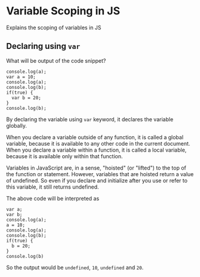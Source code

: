 # Variable Scoping in JS
Explains the scoping of variables in JS

## Declaring using `var`
What will be output of the code snippet?

```JS
console.log(a);
var a = 10;
console.log(a);
console.log(b);
if(true) {
  var b = 20;
}
console.log(b);
```

By declaring the variable using `var` keyword, it declares the variable globally.

When you declare a variable outside of any function, it is called a global variable, because it is available to any other code in the current document. When you declare a variable within a function, it is called a local variable, because it is available only within that function.

Variables in JavaScript are, in a sense, "hoisted" (or "lifted") to the top of the function or statement. However, variables that are hoisted return a value of undefined. So even if you declare and initialize after you use or refer to this variable, it still returns undefined.

The above code will be interpreted as 

```JS
var a;
var b;
console.log(a);
a = 10;
console.log(a);
console.log(b);
if(true) {
  b = 20;
}
console.log(b)
```

So the output would be `undefined`, `10`, `undefined` and `20`.
